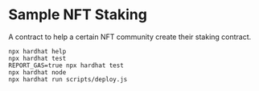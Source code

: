 # Sample NFT Staking

A contract to help a certain NFT community create their staking contract.

```shell
npx hardhat help
npx hardhat test
REPORT_GAS=true npx hardhat test
npx hardhat node
npx hardhat run scripts/deploy.js
```
